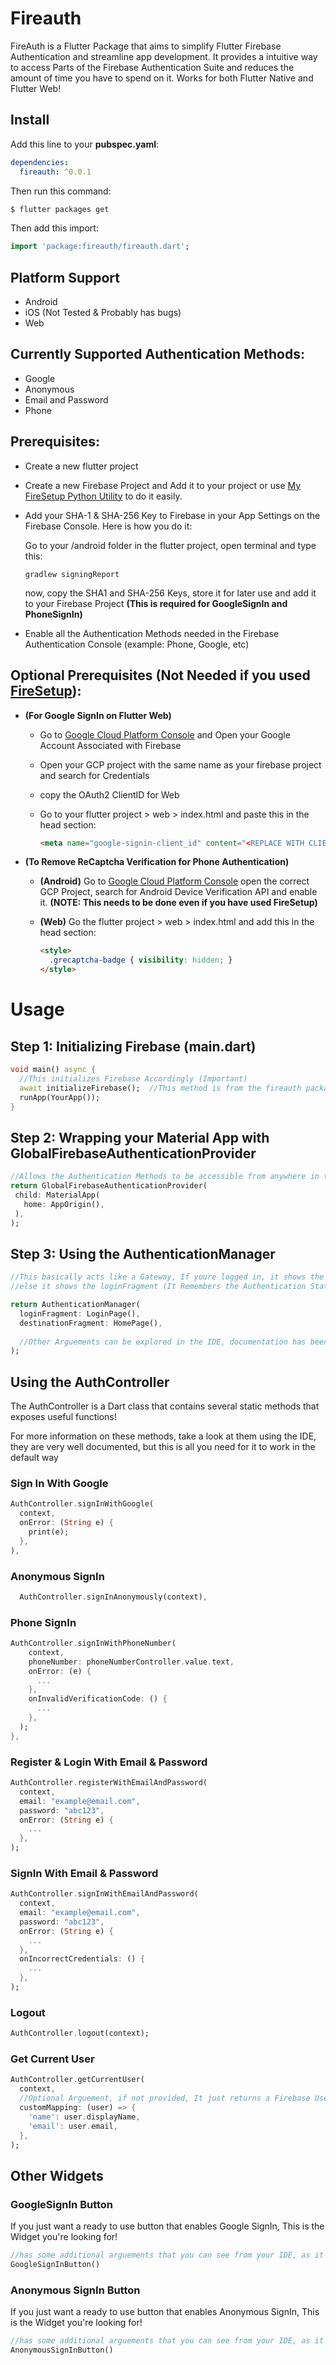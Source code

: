# Fireauth

FireAuth is a Flutter Package that aims to simplify Flutter Firebase Authentication and streamline app development. It provides a intuitive way to access Parts of the Firebase Authentication Suite and reduces the amount of time you have to spend on it.
Works for both Flutter Native and Flutter Web!

## Install

Add this line to your **pubspec.yaml**:
```yaml
dependencies:
  fireauth: ^0.0.1
```

Then run this command:
```bash
$ flutter packages get
```

Then add this import:
```dart
import 'package:fireauth/fireauth.dart';
```

## Platform Support
* Android
* iOS (Not Tested & Probably has bugs)
* Web

## Currently Supported Authentication Methods:
* Google
* Anonymous
* Email and Password
* Phone

## Prerequisites:
* Create a new flutter project
* Create a new Firebase Project and Add it to your project or use [My FireSetup Python Utility](https://github.com/synapsecode/FireSetup) to do it easily.
* Add your SHA-1 & SHA-256 Key to Firebase in your App Settings on the Firebase Console. Here is how you do it:

    Go to your /android folder in the flutter project, open terminal and type this:
    
    ```batch
    gradlew signingReport
    ```
    
    now, copy the SHA1 and SHA-256 Keys, store it for later use and add it to your Firebase Project
    **(This is required for GoogleSignIn and PhoneSignIn)**
* Enable all the Authentication Methods needed in the Firebase Authentication Console (example: Phone, Google, etc)

## Optional Prerequisites (Not Needed if you used [FireSetup](https://github.com/synapsecode/FireSetup)):
* **(For Google SignIn on Flutter Web)**
    * Go to [Google Cloud Platform Console](https://console.cloud.google.com/) and Open your Google Account Associated with Firebase
    * Open your GCP project with the same name as your firebase project and search for Credentials
    * copy the OAuth2 ClientID for Web
    * Go to your flutter project > web > index.html and paste this in the head section:
    
        ```html
        <meta name="google-signin-client_id" content="<REPLACE WITH CLIENTID>">
        ```
* **(To Remove ReCaptcha Verification for Phone Authentication)**
     * **(Android)** Go to [Google Cloud Platform Console](https://console.cloud.google.com/) open the correct GCP Project, search for Android Device Verification API and enable it. **(NOTE: This needs to be done even if you have used FireSetup)**
     
    * **(Web)** Go the flutter project > web > index.html and add this in the head section:
    
      ```html
      <style>
        .grecaptcha-badge { visibility: hidden; }
      </style>
      ```

   
    
# Usage

## Step 1: Initializing Firebase (main.dart)
```dart
void main() async {
  //This initializes Firebase Accordingly (Important)
  await initializeFirebase();  //This method is from the fireauth package
  runApp(YourApp());
}
```
     
## Step 2: Wrapping your Material App with GlobalFirebaseAuthenticationProvider
```dart
//Allows the Authentication Methods to be accessible from anywhere in the widget tree
return GlobalFirebaseAuthenticationProvider(
 child: MaterialApp(
   home: AppOrigin(),
 ),
);
```

## Step 3: Using the AuthenticationManager
```dart
//This basically acts like a Gateway, If youre logged in, it shows the destinationFragment
//else it shows the loginFragment (It Remembers the Authentication State too!)

return AuthenticationManager(
  loginFragment: LoginPage(),
  destinationFragment: HomePage(),
  
  //Other Arguements can be explored in the IDE, documentation has been provided
);
```

## Using the AuthController
The AuthController is a Dart class that contains several static methods that exposes useful functions!

For more information on these methods, take a look at them using the IDE, they are very well documented, but this is all you need for it to work in the default way

### Sign In With Google
```dart
AuthController.signInWithGoogle(
  context,
  onError: (String e) {
    print(e);
  },
),
```

### Anonymous SignIn
```dart
  AuthController.signInAnonymously(context),
```

### Phone SignIn
```dart
AuthController.signInWithPhoneNumber(
    context,
    phoneNumber: phoneNumberController.value.text,
    onError: (e) {
      ...
    },
    onInvalidVerificationCode: () {
      ...
    },
  );
},
```

### Register & Login With Email & Password
```dart
AuthController.registerWithEmailAndPassword(
  context,
  email: "example@email.com",
  password: "abc123",
  onError: (String e) {
    ...
  },
);
```

### SignIn With Email & Password
```dart
AuthController.signInWithEmailAndPassword(
  context,
  email: "example@email.com",
  password: "abc123",
  onError: (String e) {
    ...
  },
  onIncorrectCredentials: () {
    ...
  },
);
```

### Logout
```dart
AuthController.logout(context);
```

### Get Current User
```dart
AuthController.getCurrentUser(
  context,
  //Optional Arguement, if not provided, It just returns a Firebase User
  customMapping: (user) => {
    'name': user.displayName,
    'email': user.email,
  },
);
```

## Other Widgets

### GoogleSignIn Button
If you just want a ready to use button that enables Google SignIn, This is the Widget you're looking for!

```dart
//has some additional arguements that you can see from your IDE, as it is very well documented
GoogleSignInButton()
```

### Anonymous SignIn Button
If you just want a ready to use button that enables Anonymous SignIn, This is the Widget you're looking for!

```dart
//has some additional arguements that you can see from your IDE, as it is very well documented
AnonymousSignInButton()
```
